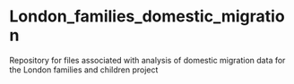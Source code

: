 # London_families_domestic_migration
Repository for files associated with analysis of domestic migration data for the London families and children project

